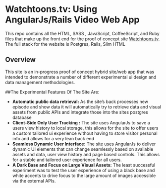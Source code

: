 # Watchtoons.tv: Using AngularJs/Rails Video Web App
This repo contains all the HTML, SASS , JavaScript, CoffeeScript, and Ruby files that make up the front end for the proof of concept site [Watchtoons.tv](http://www.watchtoons.tv/). The full stack for the website is Postgres, Rails, Slim HTML

## Overview
This site is an in-progress proof of concept hybrid site/web app that was intended to demonstrate a number of different experimental ui design and data management methodologies. 

##The Experimental Features Of The Site Are:
-  **Automatic public data retrieval:** As the site’s back processes new episode and show data it will automatically try to retrieve data and visual assets from public APIs and integrate those into the sites postgres database
- **Client-Side Only User Tracking :** The site uses AngularJs to save  a users view history to local storage, this allows for the site to offer users a custom tailored ui experience without having to store visitor personal info and allows for a very lean back end
- **Seamless Dynamic User Interface:** The site uses AngularJs to deliver dynamic UI elements that can change seamlessly based on available assets and data, user view history and page based controls. This allows for a stable and tailored user experience for all users. 
- **A Dark Base and Focus on Large Visual Assets:** The least successful experiment was to test the user experience of using a black base and white accents to drive focus to the large amount of images accessible via the external APIs. 
